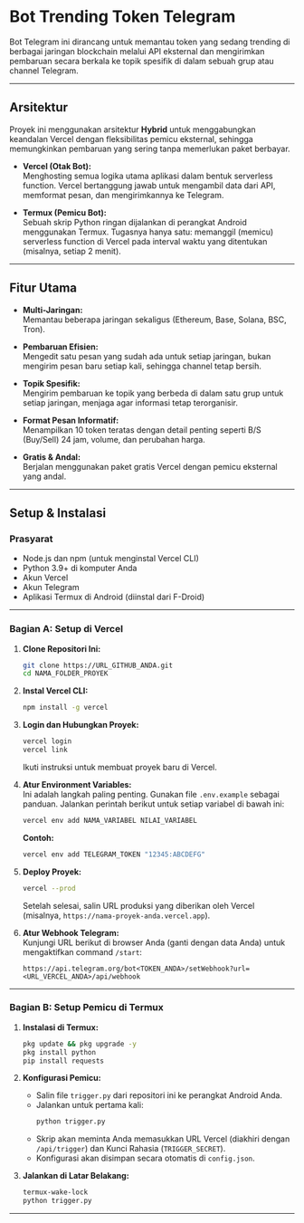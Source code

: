 # Bot Trending Token Telegram

Bot Telegram ini dirancang untuk memantau token yang sedang trending di berbagai jaringan blockchain melalui API eksternal dan mengirimkan pembaruan secara berkala ke topik spesifik di dalam sebuah grup atau channel Telegram.

---

## Arsitektur

Proyek ini menggunakan arsitektur **Hybrid** untuk menggabungkan keandalan Vercel dengan fleksibilitas pemicu eksternal, sehingga memungkinkan pembaruan yang sering tanpa memerlukan paket berbayar.

- **Vercel (Otak Bot):**  
  Menghosting semua logika utama aplikasi dalam bentuk serverless function. Vercel bertanggung jawab untuk mengambil data dari API, memformat pesan, dan mengirimkannya ke Telegram.

- **Termux (Pemicu Bot):**  
  Sebuah skrip Python ringan dijalankan di perangkat Android menggunakan Termux. Tugasnya hanya satu: memanggil (memicu) serverless function di Vercel pada interval waktu yang ditentukan (misalnya, setiap 2 menit).

---

## Fitur Utama

- **Multi-Jaringan:**  
  Memantau beberapa jaringan sekaligus (Ethereum, Base, Solana, BSC, Tron).

- **Pembaruan Efisien:**  
  Mengedit satu pesan yang sudah ada untuk setiap jaringan, bukan mengirim pesan baru setiap kali, sehingga channel tetap bersih.

- **Topik Spesifik:**  
  Mengirim pembaruan ke topik yang berbeda di dalam satu grup untuk setiap jaringan, menjaga agar informasi tetap terorganisir.

- **Format Pesan Informatif:**  
  Menampilkan 10 token teratas dengan detail penting seperti B/S (Buy/Sell) 24 jam, volume, dan perubahan harga.

- **Gratis & Andal:**  
  Berjalan menggunakan paket gratis Vercel dengan pemicu eksternal yang andal.

---

## Setup & Instalasi

### Prasyarat

- Node.js dan npm (untuk menginstal Vercel CLI)
- Python 3.9+ di komputer Anda
- Akun Vercel
- Akun Telegram
- Aplikasi Termux di Android (diinstal dari F-Droid)

---

### Bagian A: Setup di Vercel

1. **Clone Repositori Ini:**
    ```sh
    git clone https://URL_GITHUB_ANDA.git
    cd NAMA_FOLDER_PROYEK
    ```

2. **Instal Vercel CLI:**
    ```sh
    npm install -g vercel
    ```

3. **Login dan Hubungkan Proyek:**
    ```sh
    vercel login
    vercel link
    ```
    Ikuti instruksi untuk membuat proyek baru di Vercel.

4. **Atur Environment Variables:**  
   Ini adalah langkah paling penting. Gunakan file `.env.example` sebagai panduan. Jalankan perintah berikut untuk setiap variabel di bawah ini:
    ```sh
    vercel env add NAMA_VARIABEL NILAI_VARIABEL
    ```
    **Contoh:**
    ```sh
    vercel env add TELEGRAM_TOKEN "12345:ABCDEFG"
    ```

5. **Deploy Proyek:**
    ```sh
    vercel --prod
    ```
    Setelah selesai, salin URL produksi yang diberikan oleh Vercel (misalnya, `https://nama-proyek-anda.vercel.app`).

6. **Atur Webhook Telegram:**  
   Kunjungi URL berikut di browser Anda (ganti dengan data Anda) untuk mengaktifkan command `/start`:
    ```
    https://api.telegram.org/bot<TOKEN_ANDA>/setWebhook?url=<URL_VERCEL_ANDA>/api/webhook
    ```

---

### Bagian B: Setup Pemicu di Termux

1. **Instalasi di Termux:**
    ```sh
    pkg update && pkg upgrade -y
    pkg install python
    pip install requests
    ```

2. **Konfigurasi Pemicu:**
    - Salin file `trigger.py` dari repositori ini ke perangkat Android Anda.
    - Jalankan untuk pertama kali:
      ```sh
      python trigger.py
      ```
    - Skrip akan meminta Anda memasukkan URL Vercel (diakhiri dengan `/api/trigger`) dan Kunci Rahasia (`TRIGGER_SECRET`).
    - Konfigurasi akan disimpan secara otomatis di `config.json`.

3. **Jalankan di Latar Belakang:**
    ```sh
    termux-wake-lock
    python trigger.py
    ```

---
